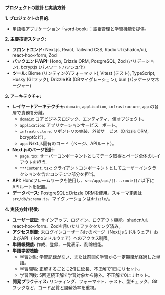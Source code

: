 **プロジェクトの設計と実装方針**

**1. プロジェクトの目的:**
*   単語帳アプリケーション「word-book」：語彙管理と学習機能を提供。

**2. 主要技術スタック:**
*   **フロントエンド:** Next.js, React, Tailwind CSS, Radix UI (shadcn/ui), react-hook-form, Zod
*   **バックエンド/API:** Hono, Drizzle ORM, PostgreSQL, Zod (バリデーション), bcryptjs (パスワードハッシュ化)
*   **ツール:** Biome (リンティング/フォーマット), Vitest (テスト), TypeScript, Husky (Gitフック), Drizzle Kit (DBマイグレーション), bun (パッケージマネージャー)

**3. アーキテクチャ:**
*   **レイヤードアーキテクチャ:** `domain`, `application`, `infrastructure`, `app` の各層で責務を分離。
    *   `domain`: コアビジネスロジック、エンティティ、値オブジェクト。
    *   `application`: アプリケーションサービス、ポート。
    *   `infrastructure`: リポジトリの実装、外部サービス（Drizzle ORM, bcryptなど）。
    *   `app`: Next.js固有のコード（ページ、APIルート）。
*   **Next.jsのページ設計:**
    *   `page.tsx`: サーバーコンポーネントとしてデータ取得とページ全体のレイアウトを担当。
    *   `***Content.tsx`: クライアントコンポーネントとしてユーザーインタラクションを含むコンテンツ部分を担当。
*   **API:** Honoフレームワークを使用し、`src/app/api/[[...route]]/` 以下にAPIルートを配置。
*   **データベース:** PostgreSQLとDrizzle ORMを使用。スキーマ定義は`src/db/schema.ts`、マイグレーションは`drizzle/`。

**4. 実装方針/特徴:**
*   **ユーザー認証:** サインアップ、ログイン、ログアウト機能。shadcn/ui、react-hook-form、Zodを用いたリファクタリング済み。
*   **アクセス制御:** 未ログインユーザー向けのページ（Next.jsミドルウェア）およびAPI（Honoミドルウェア）へのアクセス制限。
*   **単語帳機能:** 作成、登録、一覧表示、削除機能。
*   **単語学習機能:**
    *   学習対象: 学習記録がない、または前回の学習から一定期間が経過した単語。
    *   学習間隔: 正解するごとに2倍に延長、不正解で1日にリセット。
    *   学習回数: 5回連続正解で学習対象から除外。不正解で0にリセット。
*   **開発プラクティス:** リンティング、フォーマット、テスト、型チェック、Gitフックなど、コード品質と開発効率を重視。
